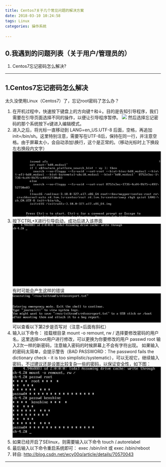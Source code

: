 ```yaml
---
title: Centos7关于几个常见问题的解决方案
date: 2018-03-10 10:24:58
tags: Linux
categories: 操作系统

---
```

## 0.我遇到的问题列表（关于用户/管理员的）
1. Centos7忘记密码怎么解决?



---
## 1.Centos7忘记密码怎么解决
太久没使用Linux（Centos7）了，忘记root密码了怎么办？
1. 在开机过程中，快速按下键盘上的方向键↑和↓。目的是告知引导程序，我们需要在引导页面选择不同的操作，以便让引导程序暂停。 
![](/img/00008centos忘记密码1.jpg)
然后选择忘记密码的那个系统按下`e`键进入编辑模式。
2. 进入之后，将光标一直移动到 LANG=en_US.UTF-8 后面，空格，再追加init=/bin/sh。这里特别注意，需要写在UTF-8后，保持在同一行，并注意空格。由于屏幕太小，会自动添加\换行，这个是正常的。（移动光标时上下换段左右换段内文字）
![](/img/00008centos忘记密码2.jpg)
3. 按下CTRL+X进行引导启动，成功后进入该界面
![](/img/00008centos忘记密码3.jpg)
有时可能会产生这样的错误
![](/img/00008centos出现问题.jpg)
可以查看以下第2步是否写对（注意=后面有斜杠）
4. 输入以下命令：
挂载根目录 
		mount -o remount, rw /
选择要修改密码的用户名，这里选择root用户进行修改，可以更换为你要修改的用户
		passwd root
输入2次一样的新密码，注意输入密码的时候屏幕上不会有字符出现。 
如果输入的密码太简单，会提示警告（BAD PASSWORD：The password fails the dictionary check - it is too simplistic/systematic），可以无视它，继续输入密码，不过建议还是设置比较复杂一些的密码，以保证安全性，如下图：
![](/img/00008centos忘记密码4.jpg)
6. 如果已经开启了SElinux，则需要输入以下命令 
		touch /.autorelabel
7. 最后输入以下命令重启系统即可：
		exec /sbin/init 
或
		exec /sbin/reboot
6. 转自:
<http://blog.csdn.net/wcy00q/article/details/70570043>

---

